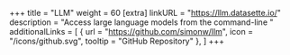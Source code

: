 +++
title = "LLM"
weight = 60
[extra]
linkURL = "https://llm.datasette.io/"
description = "Access large language models from the command-line "
additionalLinks = [
  { url = "https://github.com/simonw/llm", icon = "/icons/github.svg", tooltip = "GitHub Repository" },
]
+++
